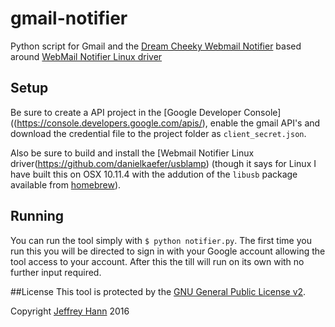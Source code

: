 # gmail-notifier
Python script for Gmail and the [Dream Cheeky Webmail Notifier](http://dreamcheeky.com/webmail-notifier)  based around [WebMail Notifier Linux driver](https://github.com/danielkaefer/usblamp)

## Setup

Be sure to create a API project in the [Google Developer Console]((https://console.developers.google.com/apis/), enable the gmail API's and download the credential file to the project folder as `client_secret.json`. 

Also be sure to build and install the [Webmail Notifier Linux driver(https://github.com/danielkaefer/usblamp) (though it says for Linux I have built this on OSX 10.11.4 with the addution of the `libusb` package available from [homebrew](http://brew.sh/)).

## Running

You can run the tool simply with `$ python notifier.py`. The first time you run this you will be directed to sign in with your Google account allowing the tool access to your account. After this the till will run on its own with no further input required.

##License
This tool is protected by the [GNU General Public License v2](http://www.gnu.org/licenses/gpl-2.0.html).

Copyright [Jeffrey Hann](http://jeffreyhann.ca/) 2016

